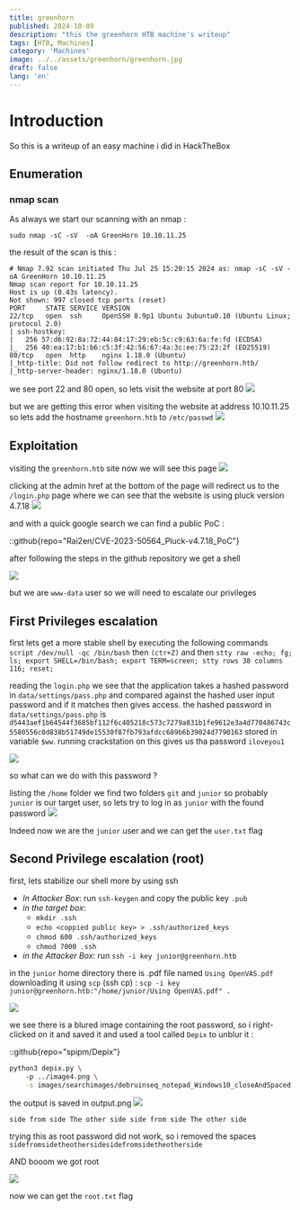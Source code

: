 ```yaml
---
title: greenhorn
published: 2024-10-09
description: "this the greenhorn HTB machine's writeup"
tags: [HTB, Machines]
category: 'Machines'
image: ../../assets/greenhorn/greenhorn.jpg
draft: false 
lang: 'en'
---
```


# Introduction

So this is a writeup of an easy machine i did in HackTheBox 

## Enumeration

### nmap scan

As always we start our scanning with an nmap :
```shell
sudo nmap -sC -sV  -oA GreenHorn 10.10.11.25
```

the result of the scan is this :
```
# Nmap 7.92 scan initiated Thu Jul 25 15:20:15 2024 as: nmap -sC -sV -oA GreenHorn 10.10.11.25
Nmap scan report for 10.10.11.25
Host is up (0.43s latency).
Not shown: 997 closed tcp ports (reset)
PORT     STATE SERVICE VERSION
22/tcp   open  ssh     OpenSSH 8.9p1 Ubuntu 3ubuntu0.10 (Ubuntu Linux; protocol 2.0)
| ssh-hostkey: 
|   256 57:d6:92:8a:72:44:84:17:29:eb:5c:c9:63:6a:fe:fd (ECDSA)
|_  256 40:ea:17:b1:b6:c5:3f:42:56:67:4a:3c:ee:75:23:2f (ED25519)
80/tcp   open  http    nginx 1.18.0 (Ubuntu)
|_http-title: Did not follow redirect to http://greenhorn.htb/
|_http-server-header: nginx/1.18.0 (Ubuntu)

```
we see port 22 and 80 open, so lets visit the website at port 80
![](src/assets/greenhorn/GreenHorn_image_1.png)


but we are getting this error when visiting the website at address 10.10.11.25 so lets add the hostname `greenhorn.htb` to `/etc/passwd`
![](src/assets/greenhorn/GreenHorn_image_2.png)

## Exploitation

visiting the `greenhorn.htb` site now we will see this page
![](src/assets/greenhorn/GreenHorn_image_3.png)

clicking at the admin href at the bottom of the page will redirect us to the `/login.php` page where we can see that the website is using pluck version 4.7.18
![](src/assets/greenhorn/GreenHorn_image_4.png)

and with a quick google search we can find a public PoC : 

::github{repo="Rai2en/CVE-2023-50564_Pluck-v4.7.18_PoC"}

after following the steps in the github repository we get a shell

![](src/assets/greenhorn/GreenHorn_image_5.png)

but we are `www-data` user so we will need to escalate our privileges 


## First Privileges escalation
first lets get a more stable shell by executing the following commands
`script /dev/null -qc /bin/bash`
then `(ctr+Z)` and then `stty raw -echo; fg; ls; export SHELL=/bin/bash; export TERM=screen; stty rows 38 columns 116; reset;`

reading the `login.php` we see that the application takes a hashed password in `data/settings/pass.php` and compared against the hashed user input password and if it matches then gives access. the hashed password in `data/settings/pass.php` is `d5443aef1b64544f3685bf112f6c405218c573c7279a831b1fe9612e3a4d770486743c5580556c0d838b51749de15530f87fb793afdcc689b6b39024d7790163` stored in variable `$ww`. running crackstation on this gives us tha password `iloveyou1`

![](src/assets/greenhorn/GreenHorn_image_6.png)

so what can we do with this password ?

listing the `/home` folder we find two folders `git` and `junior` so probably `junior` is our target user, so lets try to log in as `junior` with the found password
![](src/assets/greenhorn/GreenHorn_image_7.png)

Indeed now we are the `junior` user and we can get the `user.txt` flag

## Second Privilege escalation (root)

first, lets stabilize our shell more by using ssh
- *In Attacker Box*: run `ssh-keygen` and copy the public key `.pub`
- *in the target box*: 
	- `mkdir .ssh`
	- `echo <coppied public key> > .ssh/authorized_keys`
	- `chmod 600 .ssh/authorized_keys`
	- `chmod 7000 .ssh`
- *in the Attacker Box*: run `ssh -i key junior@greenhorn.htb`

in the `junior` home directory there is .pdf file named `Using OpenVAS.pdf` downloading it using `scp` (ssh cp) : `scp -i key junior@greenhorn.htb:"/home/junior/Using OpenVAS.pdf" .`

![](src/assets/greenhorn/GreenHorn_image_8.png)

we see there is a blured image containing the root password, so i right-clicked on it and saved it and used a tool called `Depix` to unblur it : 

::github{repo="spipm/Depix"}

```bash
python3 depix.py \                                                  
    -p ../image4.png \
    -s images/searchimages/debruinseq_notepad_Windows10_closeAndSpaced.png
```

the output is saved in output.png
![](src/assets/greenhorn/GreenHorn_image_9.png)

`side from side The other side side from side The other side`

trying this as root password did not work, so i removed the spaces `sidefromsidetheothersidesidefromsidetheotherside`

AND booom we got root

![](src/assets/greenhorn/GreenHorn_image_10.png)

now we can get the `root.txt` flag

